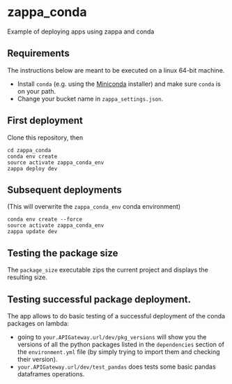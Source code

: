 # zappa_conda
Example of deploying apps using zappa and conda

## Requirements

The instructions below are meant to be executed on a linux 64-bit machine.
- Install `conda` (e.g. using the [Miniconda](http://conda.pydata.org/miniconda.html) installer) and make sure `conda` is on your path.
- Change your bucket name in `zappa_settings.json`.

## First deployment
Clone this repository, then

```shell
cd zappa_conda
conda env create
source activate zappa_conda_env
zappa deploy dev
```

## Subsequent deployments

(This will overwrite the `zappa_conda_env` conda environment)
```shell
conda env create --force
source activate zappa_conda_env
zappa update dev
```

## Testing the package size

The `package_size` executable zips the current project and displays the resulting size.

## Testing successful package deployment.

The app allows to do basic testing of a successful deployment of the conda packages on lambda:
- going to `your.APIGateway.url/dev/pkg_versions` will show you the versions of all the python packages listed in the `dependencies` section of the `environment.yml` file (by simply trying to import them and checking their version).
- `your.APIGateway.url/dev/test_pandas` does tests some basic pandas dataframes operations.
